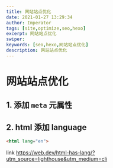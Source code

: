 ```yaml
---
title: 网站站点优化 
date: 2021-01-27 13:29:34
author: Imperator
tags: [site,optimize,seo,hexo]
excerpt: 网站站点优化
swiper:
keywords: [seo,hexo,网站站点优化]
description: 网站站点优化
---
```


# 网站站点优化

## 1. 添加 `meta` 元属性

## 2. html 添加 language

```html
<html lang="en">
```

link https://web.dev/html-has-lang/?utm_source=lighthouse&utm_medium=cli
